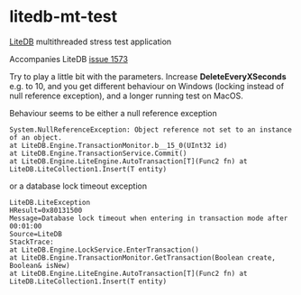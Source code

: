# litedb-mt-test

[LiteDB](https://github.com/mbdavid/LiteDB) multithreaded stress test application

Accompanies LiteDB [issue 1573](https://github.com/mbdavid/LiteDB/issues/1537)

Try to play a little bit with the parameters. Increase **DeleteEveryXSeconds** e.g. to 10, and you get different behaviour on Windows (locking instead of null reference exception), and a longer running test on MacOS.

Behaviour seems to be either a null reference exception

    System.NullReferenceException: Object reference not set to an instance of an object.
    at LiteDB.Engine.TransactionMonitor.b__15_0(UInt32 id)
    at LiteDB.Engine.TransactionService.Commit()
    at LiteDB.Engine.LiteEngine.AutoTransaction[T](Func2 fn) at LiteDB.LiteCollection1.Insert(T entity)

or a database lock timeout exception

    LiteDB.LiteException
    HResult=0x80131500
    Message=Database lock timeout when entering in transaction mode after 00:01:00
    Source=LiteDB
    StackTrace:
    at LiteDB.Engine.LockService.EnterTransaction()
    at LiteDB.Engine.TransactionMonitor.GetTransaction(Boolean create, Boolean& isNew)
    at LiteDB.Engine.LiteEngine.AutoTransaction[T](Func2 fn) at LiteDB.LiteCollection1.Insert(T entity)
